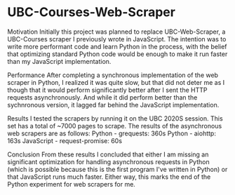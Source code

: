 # UBC-Courses-Web-Scraper
Motivation
Initially this project was planned to replace UBC-Web-Scraper, a UBC-Courses scraper I previously wrote in JavaScript. The intention was to write more performant code and learn Python in the process, with the belief that optimizing standard Python code would be enough to make it run faster than my JavaScript implementation.

Performance
After completing a synchronous implementation of the web scraper in Python, I realized it was quite slow, but that did not deter me as I though that it would perform significantly better after I sent the HTTP requests asynchronously. And while it did perform better than the sychnronous version, it lagged far behind the JavaScript implementation.


Results
I tested the scrapers by running it on the UBC 2020S session. This set has a total of ~7000 pages to scrape. 
The results of the asynchronous web scrapers are as follows:
Python - grequests: 360s
Python - aiohttp: 163s
JavaScript - request-promise: 60s

Conclusion
From these results I concluded that either I am missing an significant optimization for handling asynchronous requests in Python (which is possible because this is the first program I've written in Python) or that JavaScript runs much faster. Either way, this marks the end of the Python experiment for web scrapers for me.
